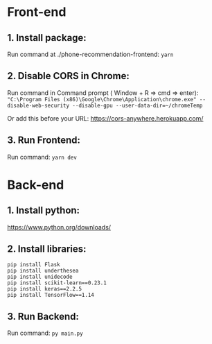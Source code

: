# Front-end
## 1. Install package:
Run command at ./phone-recommendation-frontend: `yarn`

## 2. Disable CORS in Chrome:
Run command in Command prompt ( Window + R => cmd => enter): `"C:\Program Files (x86)\Google\Chrome\Application\chrome.exe" --disable-web-security --disable-gpu --user-data-dir=~/chromeTemp`

Or add this before your URL: https://cors-anywhere.herokuapp.com/

## 3. Run Frontend:
Run command: `yarn dev`

# Back-end
## 1. Install python:
https://www.python.org/downloads/

## 2. Install libraries:
```
pip install Flask
pip install underthesea
pip install unidecode
pip install scikit-learn==0.23.1
pip install keras==2.2.5
pip install TensorFlow==1.14
```

## 3. Run Backend:
Run command: `py main.py`
